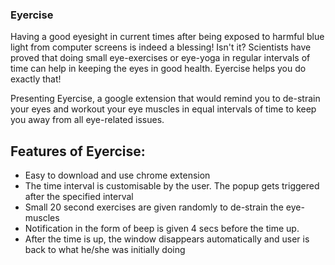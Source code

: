 ### Eyercise
Having a good eyesight in current times after being exposed to harmful blue light from computer screens is indeed a blessing! Isn't it? Scientists have proved that doing small eye-exercises or eye-yoga in regular intervals of time can help in keeping the eyes in good health. Eyercise helps you do exactly that!

Presenting Eyercise, a google extension that would remind you to de-strain your eyes and workout your eye muscles in equal intervals of time to keep you away from all eye-related issues.

## Features of Eyercise:
* Easy to download and use chrome extension
* The time interval is customisable by the user. The popup gets triggered after the specified interval
* Small 20 second exercises are given randomly to de-strain the eye-muscles
* Notification in the form of beep is given 4 secs before the time up.
* After the time is up, the window disappears automatically and user is back to what he/she was initially doing 
